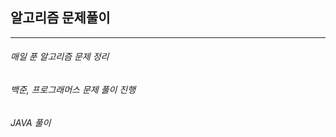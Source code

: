 ## 알고리즘 문제풀이

---------------------------------

###### 매일 푼 알고리즘 문제 정리
###### 백준, 프로그래머스 문제 풀이 진행
###### JAVA 풀이

